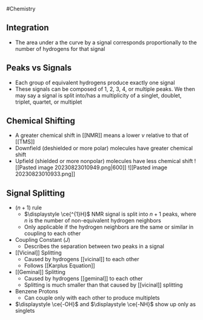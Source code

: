 #Chemistry 
## Integration
* The area under a the curve by a signal corresponds proportionally to the number of hydrogens for that signal
## Peaks vs Signals
* Each group of equivalent hydrogens produce exactly one signal
* These signals can be composed of 1, 2, 3, 4, or multiple peaks. We then may say a signal is split into/has a multiplicity of a singlet, doublet, triplet, quartet, or multiplet
## Chemical Shifting
* A greater chemical shift in [[NMR]] means a lower $\displaystyle \nu$ relative to that of [[TMS]]
* Downfield (deshielded or more polar) molecules have greater chemical shift
* Upfield (shielded or more nonpolar) molecules have less chemical shift
![[Pasted image 20230823010949.png|600]]
![[Pasted image 20230823010933.png]]
## Signal Splitting
* $\displaystyle (n+1)$ rule
	* $\displaystyle \ce{^{1}H}$ NMR signal is split into $\displaystyle n+1$ peaks, where $\displaystyle n$ is the number of non-equivalent hydrogen neighbors
	* Only applicable if the hydrogen neighbors are the same or similar in coupling to each other
* Coupling Constant $\displaystyle (J)$
	* Describes the separation between two peaks in a signal
* [[Vicinal]] Splitting
	* Caused by hydrogens [[vicinal]] to each other
	* Follows [[Karplus Equation]]
* [[Geminal]] Splitting
	* Caused by hydrogens [[geminal]] to each other
	* Splitting is much smaller than that caused by [[vicinal]] splitting
* Benzene Protons
	* Can couple only with each other to produce multiplets
* $\displaystyle \ce{-OH}$ and $\displaystyle \ce{-NH}$ show up only as singlets